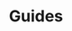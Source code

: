 ---
grand_parent: Stock and Logistics
has_children: true
layout: default
nav_order: 32900
parent: Pallet Stock
title: Guides
---